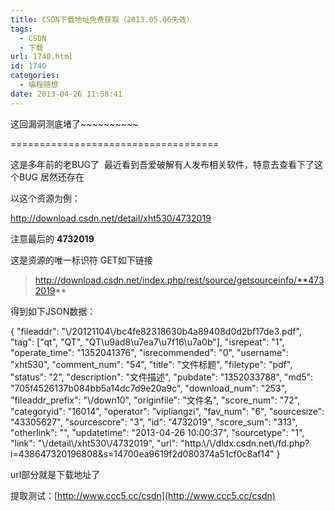 ```yaml
---
title: CSDN下载地址免费获取（2013.05.06失效）
tags:
  - CSDN
  - 下载
url: 1740.html
id: 1740
categories:
  - 编程随想
date: 2013-04-26 11:58:41
---
```


这回漏洞测底堵了~~~~~~~~~~

====================================

这是多年前的老BUG了  最近看到吾爱破解有人发布相关软件，特意去查看下了这个BUG 居然还存在

以这个资源为例：

http://download.csdn.net/detail/xht530/4732019

注意最后的 **4732019**

这是资源的唯一标识符 GET如下链接

> http://download.csdn.net/index.php/rest/source/getsourceinfo/**4732019**

得到如下JSON数据：

{
    "fileaddr": "\\/20121104\\/bc4fe82318630b4a89408d0d2bf17de3.pdf",
    "tag": \["qt", "QT", "QT\\u9ad8\\u7ea7\\u7f16\\u7a0b"\],
    "isrepeat": "1",
    "operate_time": "1352041376",
    "isrecommended": "0",
    "username": "xht530",
    "comment_num": "54",
    "title": "文件标题",
    "filetype": "pdf",
    "status": "2",
    "description": "文件描述",
    "pubdate": "1352033788",
    "md5": "705f4526137b084bb5a14dc7d9e20a9c",
    "download_num": "253",
    "fileaddr_prefix": "\\/down10",
    "originfile": "文件名",
    "score_num": "72",
    "categoryid": "16014",
    "operator": "vipliangzi",
    "fav_num": "6",
    "sourcesize": "43305627",
    "sourcescore": "3",
    "id": "4732019",
    "score_sum": "313",
    "otherlink": "",
    "updatetime": "2013-04-26 10:00:37",
    "sourcetype": "1",
    "link": "\\/detail\\/xht530\\/4732019",
    "url": "http:\\/\\/dldx.csdn.net\\/fd.php?i=438647320196808&s=14700ea9619f2d080374a51cf0c8af14"
}

url部分就是下载地址了

提取测试：[http://www.ccc5.cc/csdn](http://www.ccc5.cc/csdn)